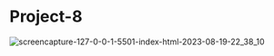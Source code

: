 # Project-8

![screencapture-127-0-0-1-5501-index-html-2023-08-19-22_38_10](https://github.com/Krisheditz03/Project-8/assets/135522095/b7057574-8930-4920-9e77-748e742efcd4)
